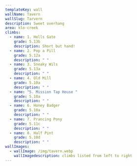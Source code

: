 ```yaml
---
templateKey: wall
wallName: Tavern
wallSlug: Tarvern
description: Sweet overhang
area: klo-creek
climbs:
  - name: 1. Hells Gate
    grade: 5.13b
    description: Short but hand!
  - name: 2. Pop a Pill
    grade: 5.12a
    description: " "
  - name: 3. Sneaky Wils
    grade: 5.13a
    description: " "
  - name: 4. Old Mill
    grade: 5.10a
    description: " "
  - name: "5. Mission Tap House "
    grade: 5.10a
    description: " "
  - name: 6. Honey Badger
    grade: 5.10a
    description: " "
  - name: 7. Prancing Pony
    grade: 5.11c
    description: " "
  - name: 8. Half Pint
    grade: 5.10d
    description: " "
wallImages:
  - wallImage: /img/tavern.webp
    wallImagedescription: climbs listed from left to right
---
```

